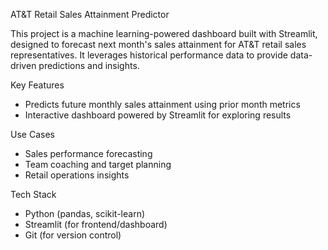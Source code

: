 AT&T Retail Sales Attainment Predictor

This project is a machine learning-powered dashboard built with Streamlit, designed to forecast next month's sales attainment for AT&T retail sales representatives. It leverages historical performance data to provide data-driven predictions and insights.

Key Features

- Predicts future monthly sales attainment using prior month metrics
- Interactive dashboard powered by Streamlit for exploring results

Use Cases

- Sales performance forecasting
- Team coaching and target planning
- Retail operations insights

Tech Stack

- Python (pandas, scikit-learn)
- Streamlit (for frontend/dashboard)
- Git (for version control)

